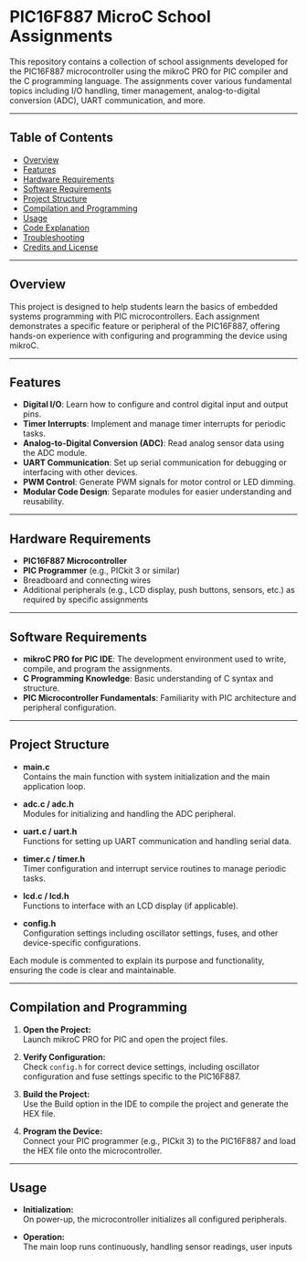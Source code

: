 # PIC16F887 MicroC School Assignments

This repository contains a collection of school assignments developed for the PIC16F887 microcontroller using the mikroC PRO for PIC compiler and the C programming language. The assignments cover various fundamental topics including I/O handling, timer management, analog-to-digital conversion (ADC), UART communication, and more.

---

## Table of Contents

- [Overview](#overview)
- [Features](#features)
- [Hardware Requirements](#hardware-requirements)
- [Software Requirements](#software-requirements)
- [Project Structure](#project-structure)
- [Compilation and Programming](#compilation-and-programming)
- [Usage](#usage)
- [Code Explanation](#code-explanation)
- [Troubleshooting](#troubleshooting)
- [Credits and License](#credits-and-license)

---

## Overview

This project is designed to help students learn the basics of embedded systems programming with PIC microcontrollers. Each assignment demonstrates a specific feature or peripheral of the PIC16F887, offering hands-on experience with configuring and programming the device using mikroC.

---

## Features

- **Digital I/O**: Learn how to configure and control digital input and output pins.
- **Timer Interrupts**: Implement and manage timer interrupts for periodic tasks.
- **Analog-to-Digital Conversion (ADC)**: Read analog sensor data using the ADC module.
- **UART Communication**: Set up serial communication for debugging or interfacing with other devices.
- **PWM Control**: Generate PWM signals for motor control or LED dimming.
- **Modular Code Design**: Separate modules for easier understanding and reusability.

---

## Hardware Requirements

- **PIC16F887 Microcontroller**
- **PIC Programmer** (e.g., PICkit 3 or similar)
- Breadboard and connecting wires
- Additional peripherals (e.g., LCD display, push buttons, sensors, etc.) as required by specific assignments

---

## Software Requirements

- **mikroC PRO for PIC IDE**: The development environment used to write, compile, and program the assignments.
- **C Programming Knowledge**: Basic understanding of C syntax and structure.
- **PIC Microcontroller Fundamentals**: Familiarity with PIC architecture and peripheral configuration.

---

## Project Structure

- **main.c**  
  Contains the main function with system initialization and the main application loop.

- **adc.c / adc.h**  
  Modules for initializing and handling the ADC peripheral.

- **uart.c / uart.h**  
  Functions for setting up UART communication and handling serial data.

- **timer.c / timer.h**  
  Timer configuration and interrupt service routines to manage periodic tasks.

- **lcd.c / lcd.h**  
  Functions to interface with an LCD display (if applicable).

- **config.h**  
  Configuration settings including oscillator settings, fuses, and other device-specific configurations.

Each module is commented to explain its purpose and functionality, ensuring the code is clear and maintainable.

---

## Compilation and Programming

1. **Open the Project:**  
   Launch mikroC PRO for PIC and open the project files.

2. **Verify Configuration:**  
   Check `config.h` for correct device settings, including oscillator configuration and fuse settings specific to the PIC16F887.

3. **Build the Project:**  
   Use the Build option in the IDE to compile the project and generate the HEX file.

4. **Program the Device:**  
   Connect your PIC programmer (e.g., PICkit 3) to the PIC16F887 and load the HEX file onto the microcontroller.

---

## Usage

- **Initialization:**  
  On power-up, the microcontroller initializes all configured peripherals.

- **Operation:**  
  The main loop runs continuously, handling sensor readings, user inputs
